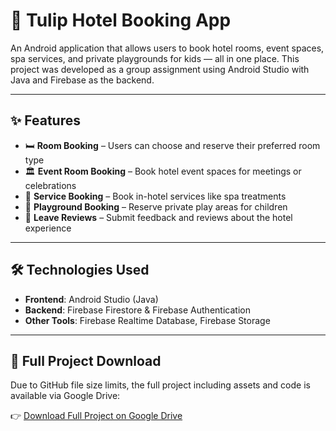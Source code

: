 # 🌷 Tulip Hotel Booking App

An Android application that allows users to book hotel rooms, event spaces, spa services, and private playgrounds for kids — all in one place. This project was developed as a group assignment using Android Studio with Java and Firebase as the backend.

---

## ✨ Features

- 🛏️ **Room Booking** – Users can choose and reserve their preferred room type
- 🏛️ **Event Room Booking** – Book hotel event spaces for meetings or celebrations
- 💆 **Service Booking** – Book in-hotel services like spa treatments
- 🧒 **Playground Booking** – Reserve private play areas for children
- 📝 **Leave Reviews** – Submit feedback and reviews about the hotel experience

---

## 🛠 Technologies Used

- **Frontend**: Android Studio (Java)
- **Backend**: Firebase Firestore & Firebase Authentication
- **Other Tools**: Firebase Realtime Database, Firebase Storage

---

## 🔗 Full Project Download

Due to GitHub file size limits, the full project including assets and code is available via Google Drive:

👉 [Download Full Project on Google Drive](https://drive.google.com/file/d/1vQfkY1ghRJQ2oez3tnFi3kzdjExKehFb/view?usp=sharing)


